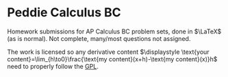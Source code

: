 # Peddie Calculus BC

Homework submissions for AP Calculus BC problem sets, done in $\LaTeX$ (as is normal). Not complete, many/most questions not assigned.

The work is licensed so any derivative content $\displaystyle \text{your content}=\lim_{h\to0}\frac{\text{my content}(x+h)-\text{my content}(x)}h$ need to properly follow the [GPL](https://en.wikipedia.org/wiki/GNU_General_Public_License).
